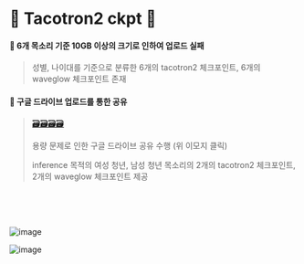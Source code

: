 # 🌰 Tacotron2 ckpt 🌰


#### 🔸 6개 목소리 기준 10GB 이상의 크기로 인하여 업로드 실패 
> 성별, 나이대를 기준으로 분류한 6개의 tacotron2 체크포인트, 6개의 waveglow 체크포인트 존재

#### 🔸 구글 드라이브 업로드를 통한 공유
> [🗃️🗃️🗃️🗃️](https://drive.google.com/drive/folders/1xmlW6ffyzoIqUxQ7EovY91d3INUNbo7a?usp=sharing)
>
> 용량 문제로 인한 구글 드라이브 공유 수행 (위 이모지 클릭)
>
> inference 목적의 여성 청년, 남성 청년 목소리의 2개의 tacotron2 체크포인트, 2개의 waveglow 체크포인트 제공

<br/>
<br/>
<br/>


![image](https://github.com/Capstone-4Potato/ai-server/assets/112147135/b8e2bbee-a2d0-46ff-b1fc-19ceae21cff3)

![image](https://github.com/Capstone-4Potato/ai-server/assets/112147135/35e24b6e-5610-43c9-9fc5-fa45cce0ba6b)
